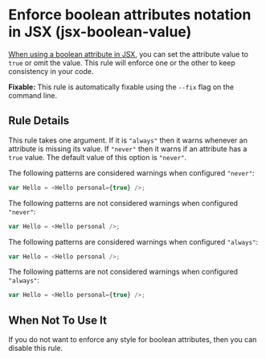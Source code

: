 # Enforce boolean attributes notation in JSX (jsx-boolean-value)

[When using a boolean attribute in JSX](https://facebook.github.io/react/docs/jsx-in-depth.html#boolean-attributes), you can set the attribute value to `true` or omit the value. This rule will enforce one or the other to keep consistency in your code.

**Fixable:** This rule is automatically fixable using the `--fix` flag on the command line.

## Rule Details

This rule takes one argument. If it is `"always"` then it warns whenever an attribute is missing its value. If `"never"` then it warns if an attribute has a `true` value. The default value of this option is `"never"`.

The following patterns are considered warnings when configured `"never"`:

```js
var Hello = <Hello personal={true} />;
```

The following patterns are not considered warnings when configured `"never"`:

```js
var Hello = <Hello personal />;
```

The following patterns are considered warnings when configured `"always"`:

```js
var Hello = <Hello personal />;
```

The following patterns are not considered warnings when configured `"always"`:

```js
var Hello = <Hello personal={true} />;
```

## When Not To Use It

If you do not want to enforce any style for boolean attributes, then you can disable this rule.
